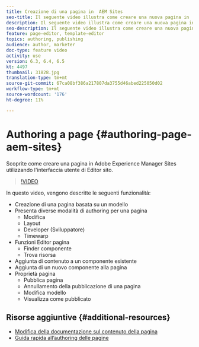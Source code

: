 ```yaml
---
title: Creazione di una pagina in  AEM Sites
seo-title: Il seguente video illustra come creare una nuova pagina in  Adobe Experience Manager Sites utilizzando l'interfaccia utente di Editor sito
description: Il seguente video illustra come creare una nuova pagina in  Adobe Experience Manager Sites utilizzando l'interfaccia utente di Editor sito
seo-description: Il seguente video illustra come creare una nuova pagina in  Adobe Experience Manager Sites utilizzando l'interfaccia utente di Editor sito
feature: page-editor, template-editor
topics: authoring, publishing
audience: author, marketer
doc-type: feature video
activity: use
version: 6.3, 6.4, 6.5
kt: 4497
thumbnail: 31828.jpg
translation-type: tm+mt
source-git-commit: 67ca08bf386a217807da3755d46abed225050d02
workflow-type: tm+mt
source-wordcount: '176'
ht-degree: 11%

---
```



# Authoring a page {#authoring-page-aem-sites}

Scoprite come creare una pagina in  Adobe Experience Manager Sites utilizzando l&#39;interfaccia utente di Editor sito.

>[!VIDEO](https://video.tv.adobe.com/v/31828?quality=12&learn=on)

In questo video, vengono descritte le seguenti funzionalità:

* Creazione di una pagina basata su un modello
* Presenta diverse modalità di authoring per una pagina
   * Modifica
   * Layout
   * Developer (Sviluppatore)
   * Timewarp  
* Funzioni Editor pagina
   * Finder componente
   * Trova risorsa
* Aggiunta di contenuto a un componente esistente
* Aggiunta di un nuovo componente alla pagina
* Proprietà pagina
   * Pubblica pagina
   * Annullamento della pubblicazione di una pagina
   * Modifica modello
   * Visualizza come pubblicato

## Risorse aggiuntive {#additional-resources}

* [Modifica della documentazione sul contenuto della pagina](https://docs.adobe.com/content/help/en/experience-manager-cloud-service/sites/authoring/fundamentals/editing-content.html)
* [Guida rapida all’authoring delle pagine](https://docs.adobe.com/content/help/en/experience-manager-cloud-service/sites/authoring/getting-started/quick-start.html)
